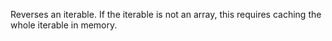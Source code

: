 Reverses an iterable. If the iterable is not an array, this requires caching the whole iterable in memory.
